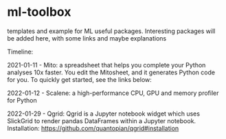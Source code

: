 # ml-toolbox
templates and example for ML useful packages.
Interesting packages will be added here, with some links and maybe explanations

Timeline:

2021-01-11 - Mito: a spreadsheet that helps you complete your Python analyses 10x faster. You edit the Mitosheet, and it generates Python code for you. To quickly get started, see the links below:

2022-01-12 - Scalene: a high-performance CPU, GPU and memory profiler for Python

2022-01-29 - Qgrid: Qgrid is a Jupyter notebook widget which uses SlickGrid to render pandas DataFrames within a Jupyter notebook.
    Installation: https://github.com/quantopian/qgrid#installation
    